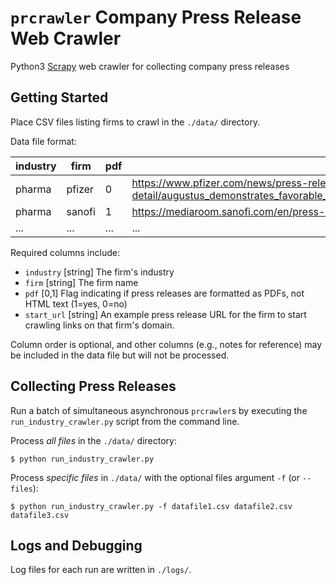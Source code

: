 # `prcrawler` Company Press Release Web Crawler

Python3 [Scrapy](https://scrapy.org/) web crawler for collecting company press releases

## Getting Started 

Place CSV files listing firms to crawl in the `./data/` directory. 

Data file format:

industry | firm | pdf | start_url 
--- | --- | --- | ---
pharma | pfizer | 0 | https://www.pfizer.com/news/press-release/press-release-detail/augustus_demonstrates_favorable_safety_results_of_eliquis_versus_vitamin_k_antagonists_in_non_valvular_atrial_fibrillation_patients_with_acute_coronary_syndrome_and_or_undergoing_percutaneous_coronary_intervention 
pharma | sanofi | 1 | https://mediaroom.sanofi.com/en/press-releases/ 
... | ... | ... | ...

Required columns include: 

 - `industry`  [string] The firm's industry 
 - `firm`  [string] The firm name
 - `pdf`  [0,1] Flag indicating if press releases are formatted as PDFs, not HTML text (1=yes, 0=no)
 - `start_url`  [string] An example press release URL for the firm to start crawling links on that firm's domain. 

Column order is optional, and other columns (e.g., notes for reference) may be included in the data file but will not be processed.


## Collecting Press Releases 

Run a batch of simultaneous asynchronous `prcrawler`s by executing the `run_industry_crawler.py` script from the command line. 

Process *all files* in the `./data/` directory:

`$ python run_industry_crawler.py`

Process *specific files* in `./data/` with the optional files argument `-f` (or `--files`):

`$ python run_industry_crawler.py -f datafile1.csv datafile2.csv datafile3.csv`


## Logs and Debugging

Log files for each run are written in `./logs/`. 